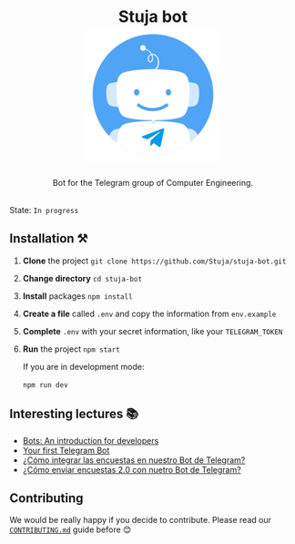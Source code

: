 <h1 align="center">
    Stuja bot 
    <br/>
    <img alt="Bot image" title="Bot image" src="images/logo.jpg" width="240">
    <br/>
</h1>


<p align="center">
    Bot for the Telegram group of Computer Engineering.
    <br/> <br/>
</p>


State: `In progress`

## Installation ⚒️

1. **Clone** the project
   `git clone https://github.com/Stuja/stuja-bot.git`

2. **Change directory**
   `cd stuja-bot`

3. **Install** packages
   `npm install`

4. **Create a file** called `.env` and copy the information from `env.example`

5. **Complete** `.env` with your secret information, like your `TELEGRAM_TOKEN`

6. **Run** the project
   `npm start`

   If you are in development mode:

   `npm run dev`



## Interesting lectures 📚

* [Bots: An introduction for developers](https://core.telegram.org/bots)
* [Your first Telegram Bot](https://aabedraba.com/taller-gdg)
* [¿Cómo integrar las encuestas en nuestro Bot de Telegram?](https://tecnonucleous.com/2019/05/02/crear-encuestas-telegram-desde-bot-nodejs/)
* [¿Cómo enviar encuestas 2.0 con nuetro Bot de Telegram?](https://tecnonucleous.com/2020/02/13/como-enviar-encuestas-2-0-con-nuetro-bot-de-telegram/)



## Contributing 

We would be really happy if you decide to contribute. Please read our [`CONTRIBUTING.md`](doc/CONTRIBUTING.md) guide before 😊

